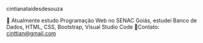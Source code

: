 cintianataidesdesouza

🌱 Atualmente estudo Programação Web no SENAC Goiás, estudei Banco de Dados, HTML, CSS, Bootstrap, Visual Studio Code
📧Contato: cinttian@gmail.com
